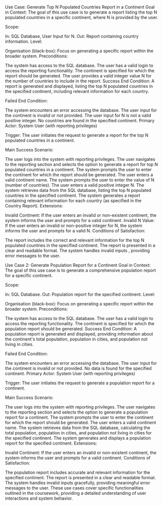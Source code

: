 Use Case: Generate Top N Populated Countries Report in a Continent
Goal in Context:
The goal of this use case is to generate a report listing the top N populated countries in a specific continent, where N is provided by the user.

Scope:

In: SQL Database, User Input for N.
Out: Report containing country information.
Level:

Organisation (black-box): Focus on generating a specific report within the broader system.
Preconditions:

The system has access to the SQL database.
The user has a valid login to access the reporting functionality.
The continent is specified for which the report should be generated.
The user provides a valid integer value N for the number of countries to include in the report.
Success End Condition:
A report is generated and displayed, listing the top N populated countries in the specified continent, including relevant information for each country.

Failed End Condition:

The system encounters an error accessing the database.
The user input for the continent is invalid or not provided.
The user input for N is not a valid positive integer.
No countries are found in the specified continent.
Primary Actor:
System User (with reporting privileges)

Trigger:
The user initiates the request to generate a report for the top N populated countries in a continent.

Main Success Scenario:

The user logs into the system with reporting privileges.
The user navigates to the reporting section and selects the option to generate a report for top N populated countries in a continent.
The system prompts the user to enter the continent for which the report should be generated.
The user enters a valid continent name.
The system prompts the user to enter the value of N (number of countries).
The user enters a valid positive integer N.
The system retrieves data from the SQL database, listing the top N populated countries in the specified continent.
The system generates a report containing relevant information for each country (as specified in the Country Report).
Extensions:

Invalid Continent: If the user enters an invalid or non-existent continent, the system informs the user and prompts for a valid continent.
Invalid N Value: If the user enters an invalid or non-positive integer for N, the system informs the user and prompts for a valid N.
Conditions of Satisfaction:

The report includes the correct and relevant information for the top N populated countries in the specified continent.
The report is presented in a clear and readable format.
The system handles invalid inputs , providing  error messages to the user.

Use Case 2: Generate Population Report for a Continent
Goal in Context:
The goal of this use case is to generate a comprehensive population report for a specific continent.

Scope:

In: SQL Database.
Out: Population report for the specified continent.
Level:

Organisation (black-box): Focus on generating a specific report within the broader system.
Preconditions:

The system has access to the SQL database.
The user has a valid login to access the reporting functionality.
The continent is specified for which the population report should be generated.
Success End Condition:
A population report is generated and displayed, providing information about the continent's total population, population in cities, and population not living in cities.

Failed End Condition:

The system encounters an error accessing the database.
The user input for the continent is invalid or not provided.
No data is found for the specified continent.
Primary Actor:
System User (with reporting privileges)

Trigger:
The user initiates the request to generate a population report for a continent.

Main Success Scenario:

The user logs into the system with reporting privileges.
The user navigates to the reporting section and selects the option to generate a population report for a continent.
The system prompts the user to enter the continent for which the report should be generated.
The user enters a valid continent name.
The system retrieves data from the SQL database, calculating the total population, population in cities, and population not living in cities for the specified continent.
The system generates and displays a  population report for the specified continent.
Extensions:

Invalid Continent: If the user enters an invalid or non-existent continent, the system informs the user and prompts for a valid continent.
Conditions of Satisfaction:

The population report includes accurate and relevant information for the specified continent.
The report is presented in a clear and readable format.
The system handles invalid inputs gracefully, providing meaningful error messages to the user.
These use cases cover specific functionalities outlined in the coursework, providing a detailed understanding of user interactions and system behavior.
